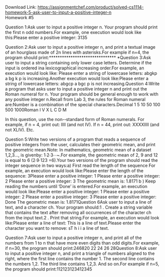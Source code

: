 Download Link: https://assignmentchef.com/product/solved-cs1114-homework-5-ask-user-to-input-a-positive-integer-n
<br>
Homework #5

Question 1:Ask user to input a positive integer n. Your program should print the first n odd numbers.For example, one execution would look like this:Please enter a positive integer: 3135

Question 2:Ask user to input a positive integer n, and print a textual image of an hourglass made of 2n lines with asterisks.For example if n=4, the program should print:******************************* *Question 3:Ask user to input a string containing only lower case letters. Determine if the input is ordered ina lexicographical increasing order.For example, an execution would look like: Please enter a string of lowercase letters: abgkp a bg k p is increasing.Another execution would look like:Please enter a string of lowercase letters: abgcp a bgc p is not increasing.Question 4:Write a program that asks user to input a positive integer n and print out the Roman numeral for n. Your program should be general enough to work with any positive integer n.Recall from Lab 3, the rules for Roman numeral are:Number is a combination of the special characters.Decimal 1 5 10 50 100 500 1000Roman I V X L C D M

In this question, use the non-­‐standard form of Roman numerals. For example, if n = 4, print out: IIII (and not IV). If n = 44, print out: XXXXIIII (and not XLIV). Etc.

Question 5:Write two versions of a program that reads a sequence of positive integers from the user, calculates their geometric mean, and print the geometric mean.Note: In mathematics, geometric mean of a dataset 1,2,3…, is givenby: 1∙2∙3∙∙∙~.For example, the geometric mean of 2, 9 and 12 is equal to 6 (2∙9∙123 =6).Your two versions of the program should read the integer sequence in two ways:a) First read the length of the sequence For example, an execution would look like:Please enter the length of the sequence: 3Please enter a positive integer: 1 Please enter a positive integer: 2 Please enter a positive integer: 3 The geometric mean is: 1.8171 b ) Keep reading the numbers until ‘Done’ is entered.For example, an execution would look like:Please enter a positive integer: 1 Please enter a positive integer: 2 Please enter a positive integer: 3 Please enter a positive integer: Done The geometric mean is: 1.8171Question 6Ask user to input a line of text, and a character ch. Your program should:1 . Create a string variable that contains the text after removing all occurrences of the character ch from the input text.2 . Print that string.For example, an execution would look like:Please enter a line of text: This is a line of text.Please enter the character you want to remove: sT h i i a line of text.

Question 7:Ask user to input a positive integer n, and print all of the numbers from 1 to n that have more even digits than odd digits.For example, if n=30, the program should print:246820 22 24 26 28Question 8:Ask user to input a positive integer n, and print a triangle of numbers aligned to the right, where the first line contains the number 1. The second line contains the numbers 1,2. The third line contains 1,2,3. And so on.For example if n=5, the program should print:112123123412345